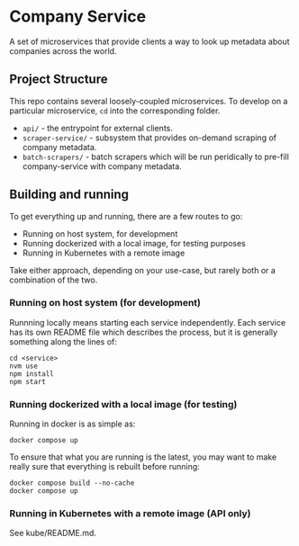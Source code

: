 # Company Service

A set of microservices that provide clients a way to look up metadata about companies across the world.

## Project Structure

This repo contains several loosely-coupled microservices. To develop on a particular microservice, `cd` into the corresponding folder.

- `api/` - the entrypoint for external clients.
- `scraper-service/` - subsystem that provides on-demand scraping of company metadata.
- `batch-scrapers/` - batch scrapers which will be run peridically to pre-fill company-service with company metadata.

## Building and running

To get everything up and running, there are a few routes to go:

- Running on host system, for development
- Running dockerized with a local image, for testing purposes
- Running in Kubernetes with a remote image

Take either approach, depending on your use-case, but rarely both or a combination of the two.

### Running on host system (for development)

Runnning locally means starting each service independently. Each service has its own README file
which describes the process, but it is generally something along the lines of:

```
cd <service>
nvm use
npm install
npm start
```

### Running dockerized with a local image (for testing)

Running in docker is as simple as:

```
docker compose up
```

To ensure that what you are running is the latest, you may want to make really sure that everything is
rebuilt before running:

```
docker compose build --no-cache
docker compose up
```

### Running in Kubernetes with a remote image (API only)

See kube/README.md.
